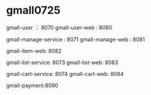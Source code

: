 # gmall0725

gmall-user ： 8070
gmall-user-web : 8080

gmall-manage-service : 8071
gmall-manage-web : 8081

gmall-item-web: 8082

gmall-list-service: 8073
gmall-list-web: 8083

gmall-cart-service: 8074
gmall-cart-web: 8084

gmall-payment:8090
